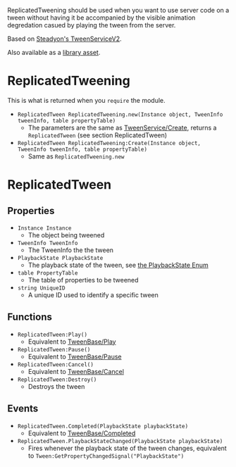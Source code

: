 ReplicatedTweening should be used when you want to use server code on a tween without having it be accompanied by the visible animation degredation casued by playing the tween from the server.

Based on [Steadyon's TweenServiceV2](https://github.com/Steadyon/TweenServiceV2).

Also available as a [library asset](https://www.roblox.com/library/4471346909/ReplicatedTweening).

# ReplicatedTweening
This is what is returned when you `require` the module.

- `ReplicatedTween ReplicatedTweening.new(Instance object, TweenInfo tweenInfo, table propertyTable)`
    - The parameters are the same as [TweenService/Create](https://developer.roblox.com/en-us/api-reference/function/TweenService/Create), returns a `ReplicatedTween` (see section ReplicatedTween)
- `ReplicatedTween ReplicatedTweening:Create(Instance object, TweenInfo tweenInfo, table propertyTable)`
    - Same as `ReplicatedTweening.new`

# ReplicatedTween

## Properties

- `Instance Instance`
    - The object being tweened
- `TweenInfo TweenInfo`
    - The TweenInfo the the tween
- `PlaybackState PlaybackState`
    - The playback state of the tween, see [the PlaybackState Enum](https://developer.roblox.com/en-us/api-reference/enum/PlaybackState)
- `table PropertyTable`
    - The table of properties to be tweened
- `string UniqueID`
    - A unique ID used to identify a specific tween

## Functions

- `ReplicatedTween:Play()`
    - Equivalent to [TweenBase/Play](https://developer.roblox.com/en-us/api-reference/function/TweenBase/Play)
- `ReplicatedTween:Pause()`
    - Equivalent to [TweenBase/Pause](https://developer.roblox.com/en-us/api-reference/function/TweenBase/Pause)
- `ReplicatedTween:Cancel()`
    - Equivalent to [TweenBase/Cancel](https://developer.roblox.com/en-us/api-reference/function/TweenBase/Cancel)
- `ReplicatedTween:Destroy()`
    - Destroys the tween

## Events

- `ReplicatedTween.Completed(PlaybackState playbackState)`
    - Equivalent to [TweenBase/Completed](https://developer.roblox.com/en-us/api-reference/event/TweenBase/Completed)
- `ReplicatedTween.PlaybackStateChanged(PlaybackState playbackState)`
    - Fires whenever the playback state of the tween changes, equivalent to `Tween:GetPropertyChangedSignal("PlaybackState")`
